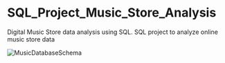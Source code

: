 # SQL_Project_Music_Store_Analysis
Digital Music Store data analysis using SQL.
SQL project to analyze online music store data


![MusicDatabaseSchema](https://github.com/user-attachments/assets/5320a33e-5f9d-4954-a716-8d3c50009b18)
